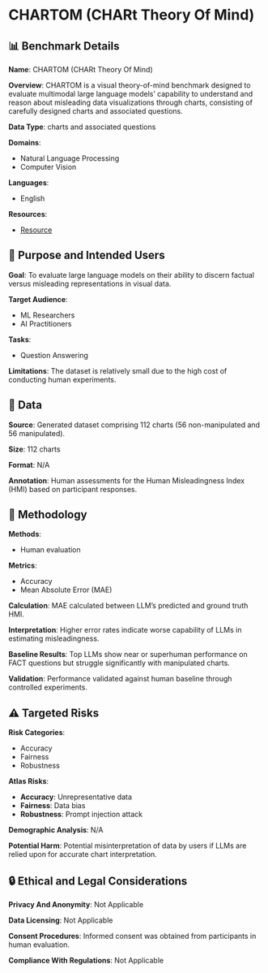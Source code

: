 # CHARTOM (CHARt Theory Of Mind)

## 📊 Benchmark Details

**Name**: CHARTOM (CHARt Theory Of Mind)

**Overview**: CHARTOM is a visual theory-of-mind benchmark designed to evaluate multimodal large language models’ capability to understand and reason about misleading data visualizations through charts, consisting of carefully designed charts and associated questions.

**Data Type**: charts and associated questions

**Domains**:
- Natural Language Processing
- Computer Vision

**Languages**:
- English

**Resources**:
- [Resource](https://arxiv.org/abs/2408.14419)

## 🎯 Purpose and Intended Users

**Goal**: To evaluate large language models on their ability to discern factual versus misleading representations in visual data.

**Target Audience**:
- ML Researchers
- AI Practitioners

**Tasks**:
- Question Answering

**Limitations**: The dataset is relatively small due to the high cost of conducting human experiments.

## 💾 Data

**Source**: Generated dataset comprising 112 charts (56 non-manipulated and 56 manipulated).

**Size**: 112 charts

**Format**: N/A

**Annotation**: Human assessments for the Human Misleadingness Index (HMI) based on participant responses.

## 🔬 Methodology

**Methods**:
- Human evaluation

**Metrics**:
- Accuracy
- Mean Absolute Error (MAE)

**Calculation**: MAE calculated between LLM’s predicted and ground truth HMI.

**Interpretation**: Higher error rates indicate worse capability of LLMs in estimating misleadingness.

**Baseline Results**: Top LLMs show near or superhuman performance on FACT questions but struggle significantly with manipulated charts.

**Validation**: Performance validated against human baseline through controlled experiments.

## ⚠️ Targeted Risks

**Risk Categories**:
- Accuracy
- Fairness
- Robustness

**Atlas Risks**:
- **Accuracy**: Unrepresentative data
- **Fairness**: Data bias
- **Robustness**: Prompt injection attack

**Demographic Analysis**: N/A

**Potential Harm**: Potential misinterpretation of data by users if LLMs are relied upon for accurate chart interpretation.

## 🔒 Ethical and Legal Considerations

**Privacy And Anonymity**: Not Applicable

**Data Licensing**: Not Applicable

**Consent Procedures**: Informed consent was obtained from participants in human evaluation.

**Compliance With Regulations**: Not Applicable
